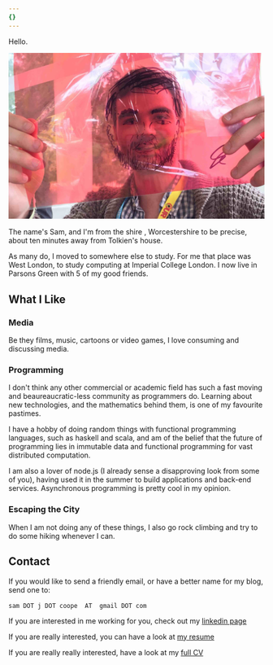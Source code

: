 ```yaml
---
{}
---
```


Hello.

<img src="/resource/images/face-drawing1.jpg" width="inherit">

The name's Sam, and I'm from the shire , Worcestershire to be precise, about ten minutes away from Tolkien's house.

As many do, I moved to somewhere else to study. For me that place was West London, to study computing at Imperial College London. I now live in Parsons Green with 5 of my good friends.

## What I Like

### Media
Be they films, music, cartoons or video games, I love consuming and discussing media.

### Programming
I don't think any other commercial or academic field has such a fast moving and beaureaucratic-less community as programmers do. Learning about new technologies, and the mathematics behind them, is one of my favourite pastimes.

I have a hobby of doing random things with functional programming languages, such as haskell and scala, and am of the belief that the future of programming lies in immutable data and functional programming for vast distributed computation.

I am also a lover of node.js (I already sense a disapproving look from some of you), having used it in the summer to build applications and back-end services. Asynchronous programming is pretty cool in my opinion.

### Escaping the City
When I am not doing any of these things, I also go rock climbing and try to do some hiking whenever I can.

## Contact

If you would like to send a friendly email, or have a better name for my blog, send one to:

```
sam DOT j DOT coope  AT  gmail DOT com
```

If you are interested in me working for you, check out my [linkedin page](https://uk.linkedin.com/in/samcoope)

If you are really interested, you can have a look at [my resume](https://www.dropbox.com/s/orodv9pakmzbvel/Sam%20Coope%20-%20CV.pdf?dl=0)

If you are really really interested, have a look at my [full CV](/CV)
